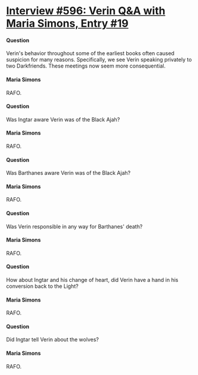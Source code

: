 # [Interview #596: Verin Q&A with Maria Simons, Entry #19](https://www.theoryland.com/intvmain.php?i=596#19)

#### Question

Verin's behavior throughout some of the earliest books often caused suspicion for many reasons. Specifically, we see Verin speaking privately to two Darkfriends. These meetings now seem more consequential.

#### Maria Simons

RAFO.

#### Question

Was Ingtar aware Verin was of the Black Ajah?

#### Maria Simons

RAFO.

#### Question

Was Barthanes aware Verin was of the Black Ajah?

#### Maria Simons

RAFO.

#### Question

Was Verin responsible in any way for Barthanes' death?

#### Maria Simons

RAFO.

#### Question

How about Ingtar and his change of heart, did Verin have a hand in his conversion back to the Light?

#### Maria Simons

RAFO.

#### Question

Did Ingtar tell Verin about the wolves?

#### Maria Simons

RAFO.


